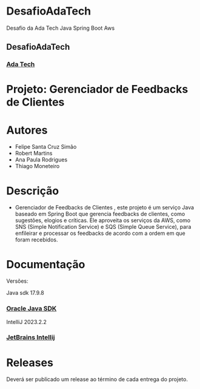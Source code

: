 # DesafioAdaTech
Desafio da Ada Tech Java Spring Boot Aws

<h2>DesafioAdaTech</h2>
<h3><a href= "https://ada.tech/">Ada Tech</a></h3>

# Projeto: Gerenciador de Feedbacks de Clientes

# Autores

* Felipe Santa Cruz Simão
* Robert Martins
* Ana Paula Rodrigues
* Thiago Moneteiro

# Descrição

* Gerenciador de Feedbacks de Clientes , este projeto é um serviço Java baseado em Spring Boot que gerencia feedbacks de clientes, como sugestões, elogios e críticas. Ele aproveita os serviços da AWS, como SNS (Simple Notification Service) e SQS (Simple Queue Service), para enfileirar e processar os feedbacks de acordo com a ordem em que foram recebidos.

# Documentação

Versões:
<p>Java sdk 17.9.8 <h3><a href= "https://www.oracle.com/java/technologies/javase/jdk17-archive-downloads.html">Oracle Java SDK</a></h3></p>
<p>IntelliJ 2023.2.2 <h3><a href= "[https://www.jetbrains.com/pt-br/idea/download/?section=windows]">JetBrains Intellij</a></h3></p>


# Releases

Deverá ser publicado um release ao término de cada entrega do projeto.

